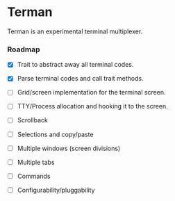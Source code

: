 Terman
===

Terman is an experimental terminal multiplexer.

### Roadmap
- [x] Trait to abstract away all terminal codes.
- [x] Parse terminal codes and call trait methods.
- [ ] Grid/screen implementation for the terminal screen.
- [ ] TTY/Process allocation and hooking it to the screen.
- [ ] Scrollback
- [ ] Selections and copy/paste
- [ ] Multiple windows (screen divisions)
- [ ] Multiple tabs
- [ ] Commands
- [ ] Configurability/pluggability

